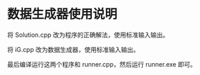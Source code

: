 # 数据生成器使用说明

将 Solution.cpp 改为程序的正确解法，使用标准输入输出。

将 iG.cpp 改为数据生成器，使用标准输入输出。

最后编译运行这两个程序和 runner.cpp，然后运行 runner.exe 即可。
